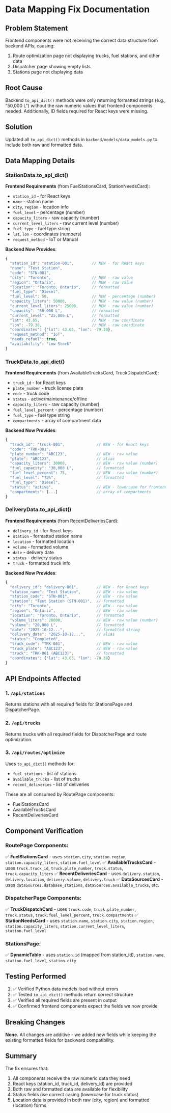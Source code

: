 # Data Mapping Fix Documentation

## Problem Statement
Frontend components were not receiving the correct data structure from backend APIs, causing:
1. Route optimization page not displaying trucks, fuel stations, and other data
2. Dispatcher page showing empty lists
3. Stations page not displaying data

## Root Cause
Backend `to_api_dict()` methods were only returning formatted strings (e.g., "50,000 L") without the raw numeric values that frontend components needed. Additionally, ID fields required for React keys were missing.

## Solution
Updated all `to_api_dict()` methods in `backend/models/data_models.py` to include both raw and formatted data.

## Data Mapping Details

### StationData.to_api_dict()
**Frontend Requirements** (from FuelStationsCard, StationNeedsCard):
- `station_id` - for React keys
- `name` - station name
- `city`, `region` - location info
- `fuel_level` - percentage (number)
- `capacity_liters` - raw capacity (number)
- `current_level_liters` - raw current level (number)
- `fuel_type` - fuel type string
- `lat`, `lon` - coordinates (numbers)
- `request_method` - IoT or Manual

**Backend Now Provides**:
```javascript
{
  "station_id": "station-001",        // NEW - for React keys
  "name": "Test Station",
  "code": "STN-001",
  "city": "Toronto",                  // NEW - raw value
  "region": "Ontario",                // NEW - raw value
  "location": "Toronto, Ontario",     // formatted
  "fuel_type": "Diesel",
  "fuel_level": 50,                   // NEW - percentage (number)
  "capacity_liters": 50000,           // NEW - raw value (number)
  "current_level_liters": 25000,      // NEW - raw value (number)
  "capacity": "50,000 L",             // formatted
  "current_level": "25,000 L",        // formatted
  "lat": 43.65,                       // NEW - raw coordinate
  "lon": -79.38,                      // NEW - raw coordinate
  "coordinates": {"lat": 43.65, "lon": -79.38},
  "request_method": "IoT",
  "needs_refuel": true,
  "availability": "Low Stock"
}
```

### TruckData.to_api_dict()
**Frontend Requirements** (from AvailableTrucksCard, TruckDispatchCard):
- `truck_id` - for React keys
- `plate_number` - truck license plate
- `code` - truck code
- `status` - active/maintenance/offline
- `capacity_liters` - raw capacity (number)
- `fuel_level_percent` - percentage (number)
- `fuel_type` - fuel type string
- `compartments` - array of compartment data

**Backend Now Provides**:
```javascript
{
  "truck_id": "truck-001",              // NEW - for React keys
  "code": "TRK-001",
  "plate_number": "ABC123",             // NEW - raw value
  "plate": "ABC123",                    // alias
  "capacity_liters": 30000,             // NEW - raw value (number)
  "fuel_capacity": "30,000 L",          // formatted
  "fuel_level_percent": 75,             // NEW - raw value (number)
  "fuel_level": "75%",                  // formatted
  "fuel_type": "Diesel",
  "status": "active",                   // NEW - lowercase for frontend
  "compartments": [...]                 // array of compartments
}
```

### DeliveryData.to_api_dict()
**Frontend Requirements** (from RecentDeliveriesCard):
- `delivery_id` - for React keys
- `station` - formatted station name
- `location` - formatted location
- `volume` - formatted volume
- `date` - delivery date
- `status` - delivery status
- `truck` - formatted truck info

**Backend Now Provides**:
```javascript
{
  "delivery_id": "delivery-001",        // NEW - for React keys
  "station_name": "Test Station",       // NEW - raw value
  "station_code": "STN-001",            // NEW - raw value
  "station": "Test Station (STN-001)",  // formatted
  "city": "Toronto",                    // NEW - raw value
  "region": "Ontario",                  // NEW - raw value
  "location": "Toronto, Ontario",       // formatted
  "volume_liters": 20000,               // NEW - raw value (number)
  "volume": "20,000 L",                 // formatted
  "date": "2025-10-12...",              // formatted string
  "delivery_date": "2025-10-12...",     // alias
  "status": "Completed",
  "truck_code": "TRK-001",              // NEW - raw value
  "truck_plate": "ABC123",              // NEW - raw value
  "truck": "TRK-001 (ABC123)",          // formatted
  "coordinates": {"lat": 43.65, "lon": -79.38}
}
```

## API Endpoints Affected

### 1. `/api/stations` 
Returns stations with all required fields for StationsPage and DispatcherPage.

### 2. `/api/trucks`
Returns trucks with all required fields for DispatcherPage and route optimization.

### 3. `/api/routes/optimize`
Uses `to_api_dict()` methods for:
- `fuel_stations` - list of stations
- `available_trucks` - list of trucks
- `recent_deliveries` - list of deliveries

These are all consumed by RoutePage components:
- FuelStationsCard
- AvailableTrucksCard
- RecentDeliveriesCard

## Component Verification

### RoutePage Components:
✅ **FuelStationsCard** - uses `station.city`, `station.region`, `station.capacity_liters`, `station.fuel_level`
✅ **AvailableTrucksCard** - uses `truck.truck_id`, `truck.plate_number`, `truck.status`, `truck.capacity_liters`
✅ **RecentDeliveriesCard** - uses `delivery.station`, `delivery.location`, `delivery.volume`, `delivery.truck`
✅ **DataSourcesCard** - uses `dataSources.database_stations`, `dataSources.available_trucks`, etc.

### DispatcherPage Components:
✅ **TruckDispatchCard** - uses `truck.code`, `truck.plate_number`, `truck.status`, `truck.fuel_level_percent`, `truck.compartments`
✅ **StationNeedsCard** - uses `station.name`, `station.city`, `station.region`, `station.capacity_liters`, `station.current_level_liters`, `station.fuel_level`

### StationsPage:
✅ **DynamicTable** - uses `station.id` (mapped from station_id), `station.name`, `station.fuel_level`, `station.city`

## Testing Performed

1. ✅ Verified Python data models load without errors
2. ✅ Tested `to_api_dict()` methods return correct structure
3. ✅ Verified all required fields are present in output
4. ✅ Confirmed frontend components expect the fields we now provide

## Breaking Changes

**None.** All changes are additive - we added new fields while keeping the existing formatted fields for backward compatibility.

## Summary

The fix ensures that:
1. All components receive the raw numeric data they need
2. React keys (station_id, truck_id, delivery_id) are provided
3. Both raw and formatted data are available for flexibility
4. Status fields use correct casing (lowercase for truck status)
5. Location data is provided in both raw (city, region) and formatted (location) forms
